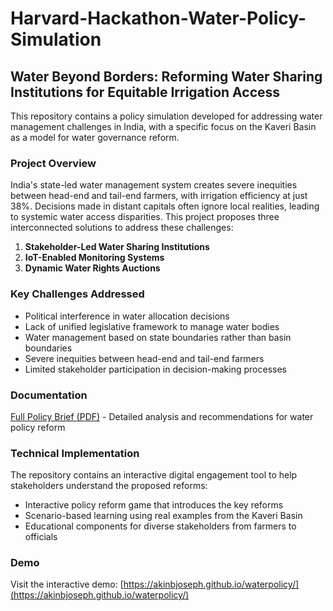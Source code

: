 # Harvard-Hackathon-Water-Policy-Simulation

## Water Beyond Borders: Reforming Water Sharing Institutions for Equitable Irrigation Access

This repository contains a policy simulation developed for addressing water management challenges in India, with a specific focus on the Kaveri Basin as a model for water governance reform.

### Project Overview

India's state-led water management system creates severe inequities between head-end and tail-end farmers, with irrigation efficiency at just 38%. Decisions made in distant capitals often ignore local realities, leading to systemic water access disparities. This project proposes three interconnected solutions to address these challenges:

1. **Stakeholder-Led Water Sharing Institutions**
2. **IoT-Enabled Monitoring Systems**
3. **Dynamic Water Rights Auctions**

### Key Challenges Addressed

- Political interference in water allocation decisions
- Lack of unified legislative framework to manage water bodies
- Water management based on state boundaries rather than basin boundaries
- Severe inequities between head-end and tail-end farmers
- Limited stakeholder participation in decision-making processes

### Documentation

[Full Policy Brief (PDF)](https://github.com/akinbjoseph/Harvard-Hackathon-Water-Policy-Simulation/blob/a8c8d25175a18efae57f0b292eec866333facb58/Detailed%20analysis%20and%20recommendations%20for%20water%20policy%20reform.pdf) - Detailed analysis and recommendations for water policy reform

### Technical Implementation

The repository contains an interactive digital engagement tool to help stakeholders understand the proposed reforms:

- Interactive policy reform game that introduces the key reforms
- Scenario-based learning using real examples from the Kaveri Basin
- Educational components for diverse stakeholders from farmers to officials

### Demo

Visit the interactive demo: [https://akinbjoseph.github.io/waterpolicy/](https://akinbjoseph.github.io/waterpolicy/)
